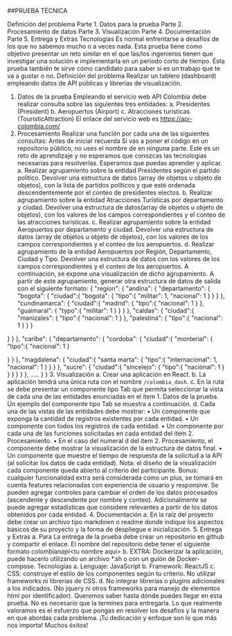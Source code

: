 ##PRUEBA TÉCNICA

Definición del problema
Parte 1. Datos para la prueba
Parte 2. Procesamiento de datos
Parte 3. Visualización
Parte 4. Documentación
Parte 5. Entrega y Extras
Tecnologías
Es normal enfrentarse a desafíos de los que no sabemos mucho o a veces nada. Esta
prueba tiene como objetivo presentar un reto similar en el que las/los ingenieros tienen que
investigar una solución e implementarla en un periodo corto de tiempo. Ésta prueba también te sirve
cómo candidato para saber si es un trabajo que te va a gustar o no.
Definición del problema
Realizar un tablero (dashboard) empleando datos de API públicas y librerías de visualización.

1. Datos de la prueba
   Empleando el servicio web API Colombia debe realizar consulta sobre las siguientes tres
   entidades:
   a. Presidentes (President)
   b. Aeropuertos (Airport)
   c. Atracciones turísticas (TouristicAttraction)
   El enlace del servicio web es https://api-colombia.com/
2. Procesamiento
   Realizar una función por cada una de las siguientes consultas:
   Antes de iniciar recuerda
   Si vas a poner el código en un repositorio público, no uses el
   nombre de en ninguna parte.
   Este es un reto de aprendizaje y no esperamos que conozcas las
   tecnologías necesarias para resolverlas. Esperamos que puedas
   aprender y aplicar.
   a. Realizar agrupamiento sobre la entidad Presidentes según el partido político.
   Devolver una estructura de datos (array de objetos u objeto de objetos), con la lista
   de partidos políticos y que esté ordenada descendentemente por el conteo de
   presidentes electos.
   b. Realizar agrupamiento sobre la entidad Atracciones Turísticas por departamento y
   ciudad. Devolver una estructura de datos(array de objetos u objeto de objetos), con
   los valores de los campos correspondientes y el conteo de las atracciones turísticas.
   c. Realizar agrupamiento sobre la entidad Aeropuertos por departamento y ciudad.
   Devolver una estructura de datos (array de objetos u objeto de objetos), con los
   valores de los campos correspondientes y el conteo de los aeropuertos.
   d. Realizar agrupamiento de la entidad Aeropuertos por Región, Departamento,
   Ciudad y Tipo. Devolver una estructura de datos con los valores de los campos
   correspondientes y el conteo de los aeropuertos. A continuación, se expone una
   visualización de dicho agrupamiento.
   A partir de este agrupamiento, generar otra estructura de datos de salida con el
   siguiente formato:
   {
   "region": {
   "andina": {
   "departamento": {
   "bogota": {
   "ciudad":{
   "bogota": {
   "tipo":{
   "militar": 1,
   "nacional": 1
   }
   }
   }
   },
   "cundinamarca": {
   "ciudad":{
   "madrid": {
   "tipo":{
   "nacional": 1
   }
   },
   "guaimaral": {
   "typo":{
   "militar": 1
   }
   }
   }
   },
   "caldas": {
   "ciudad":{
   "manizales": {
   "tipo":{
   "nacional": 1
   }
   },
   "palestina": {
   "tipo":{
   "nacional": 1
   }
   }
   }

}
}
},
"caribe": {
"departamento": {
"cordoba": {
"ciudad":{
"monterial": {
"tipo":{
"nacional": 1
}

}
}
},
"magdalena": {
"ciudad":{
"santa marta": {
"tipo":{
"internacional": 1,
"nacional": 1
}
}
}
},
"sucre": {
"ciudad":{
"sincelejo": {
"tipo":{
"nacional": 1
}
}
}
}
}
},
.....
}
} 3. Visualización
a. Crear una aplicación en React.
b. La aplicación tendrá una única ruta con el nombre `/colombia_dash`.
c. En la ruta se debe presentar un componente tipo Tab que permita seleccionar la
vista de cada una de las entidades enunciadas en el ítem 1. Datos de la prueba. Un
ejemplo del componente tipo Tab se muestra a continuación.
d. Cada una de las vistas de las entidades debe mostrar:
• Un componente que exponga la cantidad de registros existentes por cada
entidad.
• Un componente con todos los registros de cada entidad.
• Un componente por cada una de las funciones solicitadas en cada entidad del
ítem 2. Procesamiento.
• En el caso del numeral d del ítem 2. Procesamiento, el componente debe
mostrar la visualización de la estructura de datos final.
• Un componente que muestre el tiempo de respuesta de la solicitud a la API (al
solicitar los datos de cada entidad).
Nota: el diseño de la visualización cada componente queda abierto al criterio del
participante.
Bonus: cualquier funcionalidad extra será considerada como un plus, se tomará en
cuenta features relacionadas con experiencia de usuario y responsive. Se pueden
agregar controles para cambiar el orden de los datos procesados (ascendente y
descendente por nombre y conteo). Adicionalmente se puede agregar estadísticas
que considere relevantes a partir de los datos obtenidos por cada entidad. 4. Documentación
a. En la raíz del proyecto debe crear un archivo tipo markdown o readme donde
indique los aspectos básicos de su proyecto y la forma de despliegue e inicialización. 5. Entrega y Extras
a. Para La entrega de la prueba debe crear un repositorio en github y compartir el
enlace. El nombre del repositorio debe tener el siguiente formato
colombian*api*<tu nombre aquí>
b. EXTRA: Dockerizar la aplicación, puede hacerlo utilizando un archivo \*.sh o con un
guión de Docker-compose.
Tecnologías
a. Lenguaje: JavaScript
b. Framework: ReactJS
c. CSS: construye el estilo de los componentes según tu criterio. No utilizar frameworks ni
librerías de CSS.
d. No integrar librerías o plugins adicionales a los indicados. (No jquery ni otros frameworks
para manejo de elementos html por identificador).
Queremos saber hasta dónde puedes llegar en esta prueba. No es necesario que la termines para
entregarla. Lo que realmente valoramos es el esfuerzo que pongas en resolver los desafíos y la
manera en que abordas cada problema. ¡Tu dedicación y enfoque son lo que más nos importa!
Muchos éxitos!
